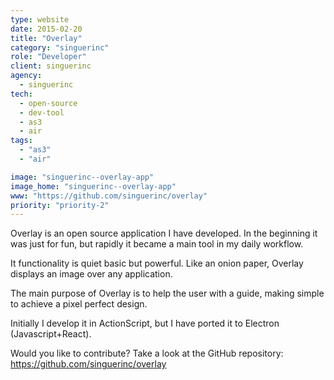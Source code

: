 ```yaml
---
type: website
date: 2015-02-20
title: "Overlay"
category: "singuerinc"
role: "Developer"
client: singuerinc
agency:
  - singuerinc
tech:
  - open-source
  - dev-tool
  - as3
  - air
tags:
  - "as3"
  - "air"

image: "singuerinc--overlay-app"
image_home: "singuerinc--overlay-app"
www: "https://github.com/singuerinc/overlay"
priority: "priority-2"
---
```


Overlay is an open source application I have developed. In the beginning it was just for fun, but rapidly it became a main tool in my daily workflow.

It functionality is quiet basic but powerful. Like an onion paper, Overlay displays an image over any application.

The main purpose of Overlay is to help the user with a guide, making simple to achieve a pixel perfect design.

Initially I develop it in ActionScript, but I have ported it to Electron (Javascript+React).

Would you like to contribute? Take a look at the GitHub repository:
<a href="https://github.com/singuerinc/overlay" target="_blank" rel="noopener">https://github.com/singuerinc/overlay</a>
